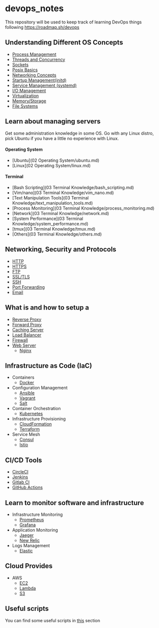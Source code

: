 # devops_notes

This repository will be used to keep track of learning DevOps 
things following https://roadmap.sh/devops

## Understanding Different OS Concepts
* [Process Management](os_concepts/process_management.md)
* [Threads and Concurrency](os_concepts/threads_concurrency.md)   
* [Sockets](os_concepts/sockets.md)
* [Posix Basics](os_concepts/posix.md)
* [Networking Concepts](os_concepts/networing_basic.md)
* [Startup Management(initd)](os_concepts/initd.md)
* [Service Management (systemd)](os_concepts/systemd.md)
* [I/O Management](os_concepts/io_management.md)
* [Virtualization](os_concepts/virtualization.md)
* [Memory/Storage](os_concepts/memory_storage.md)
* [File Systems](os_concepts/file_systems.md)

## Learn about managing servers
Get some administration knowledge in some OS. Go with any Linux distro, pick 
Ubuntu if you have a little no experience with Linux.  
#### Operating System
* [Ubuntu](02 Operating System/ubuntu.md)
* [Linux](02 Operating System/linux.md)
#### Terminal
* [Bash Scripting](03 Terminal Knowledge/bash_scripting.md)
* [Vim/nano](03 Terminal Knowledge/vim_nano.md)
* [Text Manipulation Tools](03 Terminal Knowledge/text_manipulation_tools.md)
* [Process Monitoring](03 Terminal Knowledge/process_monitoring.md)
* [Network](03 Terminal Knowledge/network.md)
* [System Performance](03 Terminal Knowledge/system_performance.md)
* [tmux](03 Terminal Knowledge/tmux.md)
* [Others](03 Terminal Knowledge/others.md)

## Networking, Security and Protocols
* [HTTP](networking_security_protocols/http.md)
* [HTTPS](networking_security_protocols/https.md)
* [FTP](networking_security_protocols/ftp.md)
* [SSL/TLS](networking_security_protocols/ssl_tls.md)
* [SSH](networking_security_protocols/ssh.md)
* [Port Forwarding](networking_security_protocols/port_forwarding.md)
* [Email](networking_security_protocols/email.md)

## What is and how to setup a
* [Reverse Proxy](setup/reverse_proxy.md)
* [Forward Proxy](setup/forward_proxy.md)
* [Caching Server](setup/caching_Server.md)
* [Load Balancer](setup/load_balancer.md)
* [Firewall](setup/firewall.md)
* [Web Server](setup/nginx.md)
    * [Nginx](setup/nginx.md)

## Infrastructure as Code (IaC)
* Containers
    * [Docker](iac/docker.md)
* Configuration Management
    * [Ansible](iac/ansible.md)
    * [Vagrant](iac/vagrant.md)
    * [Salt](iac/salt.md)
* Container Orchestration
    * [Kubernetes](iac/kubernetes.md)
* Infrastructure Provisioning
    * [CloudFormation](iac/cloudformation.md)
    * [Terraform](iac/terraform.md)
* Service Mesh
    * [Consul](iac/consul.md)
    * [Istio](iac/istio.md)
    
## CI/CD Tools
* [CircleCI](ci_cd/circleci.md)
* [Jenkins](ci_cd/jenkins.md)
* [Gitlab CI](ci_cd/gitlab_ci.md)
* [GitHub Actions](ci_cd/github_actions.md)

## Learn to monitor software and infrastructure
* Infrastructure Monitoring
    * [Prometheus](monitoring/prometheus.md)
    * [Grafana](monitoring/grafana.md)
* Application Monitoring
    * [Jaeger](monitoring/jaeger.md)
    * [New Relic](monitoring/new_relic.md)
* Logs Management
    * [Elastic](monitoring/elastic.md)

## Cloud Provides
* AWS
    * [EC2](cloud/aws/ec2.md)
    * [Lambda](cloud/aws/lambda.md)
    * [S3](cloud/aws/s3.md)
    
## Useful scripts
You can find some useful scripts in [this](scripts) section    

    